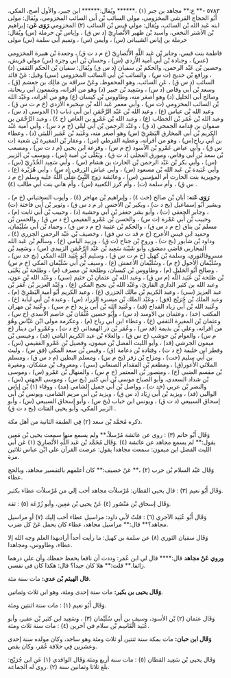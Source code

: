 ٥٧٨٣ -** ع:** مجاهد بن جبر (١) ،****** ويُقال:****** ابن جبير، والأول أصح، المكي، أَبُو الحجاج القرشي المخزومي، مولي السائب بْن أَبي السائب المخزومي، ويُقال: مولى ابنه عَبد الله بْن السائب، ويُقال: مولي قيس بْن السائب (٢) المخزومي.**رَوَى عَن:** إبراهيم بْن الأشتر النخعي، وأسيد بْن ظهير الأَنْصارِيّ (د س ق) ، وإياس بْن حرملة (س) ويُقال: حرملة بن إياس الشيباني (س) ، وأيمن (س) ، وتميم أبي سلمة (س) مولى

فاطمة بنت قيس، وجابر بْن عَبد اللَّهِ الأَنْصارِيّ (خ م د ت ق) ، وجعدة بْن هبيرة المخزومي (عس) ، وجنادة بْن أَبي أمية الأزدي (س) ، وحسان بْن أَبي وجزة (س) مولي قريش، وحصين بْن عَبْد الرحمن، والحكم بْن سفيان (د س ق) ويُقال: سفيان بْن الحكم الثقفي (د) ، ورافع بْن خديج (ت س) ، والسائب بْن أَبي السائب المخزومي (سي) وقيل: عَنْ قائد السائب (د س ق) ، عَنِ السائب، وهو المحفوظ، وعَنْ سراقة بن مَالِك بن جعشم (ق) ، وسعد بْن أَبي وقاص (د س) ، وسَعِيد بْن جبير (د) وهو من أقرانه، وشمعون أبي ريحانة، وصالح أبي الخليل (د) وهو أصغر منه، وطاووس بْن كيسان (ع) وهو من أقرانه، وعَبْد الله بْن السائب المخزومي (ت س) ، وأبي معمر عَبد الله بْن سخبرة الأزدي (خ م ت س ق) ، وعبد الله بْن عباس (ع) ، وعبد الله بْن عَبْد الرَّحْمَنِ ابن أَبي ذباب (١) الدوسي (د س) ، وعبد الله بْن عُمَر بْن الخطاب (ع) ، وعبد الله بْن عَمْرو بن العاص (خ ٤) ، وعبد الرَّحْمَن بن صفوان بن قدامة الجمحي (د ق) ، وعَبْد الرحمن بْن أَبي ليلى (خ م د س) ، وأبي أمية عَبْد الكريم بْن أَبي المخارق البَصْرِيّ (س) وهو أصغر منه، وعُبَيد بْن عُمَير الليثي (د) ، وعطاء بن أَبي رباح(س) ، وهو من أقرانه، وعطية القرظي (س) ، وعقار بْن المغيرة بْن شعبة (ت س ق) ، وأبي عياض عَمْرو بْن الأسود (خ م س) ، وقزعة ابن يحيى (م د ت س) ، ومصعب بْن سعد بْن أَبي وقاص، ومورق العجلي (د ت ق) ، ويَعْلَى بْن أمية (س) ، ويوسف بْن الزبير (س) ، وأبي بكر بْن عَبْد الرحمن بْن الحارث بن هشام (س) ، وأبي سَعِيد الخُدْرِيّ (س) ، وأبي عُبَيدة بْن عَبد الله بْن مسعود (س) ، وأبي عياش الزرقي (د س) ، وأبي هُرَيْرة (ع) ، وجويرية بنت الحارث أم المؤمنين (س) ، وعائشة زوج النَّبِيّ صَلَّى اللَّهُ عليه وسلم (خ م د س ق) ، وأم سلمة (ت) ، وأم كرز الكعبية (س) ، وأم هاني بنت أبي طالب (٤) .

**رَوَى عَنه:** أبان بْن صالح (خت ٤) ، وإبراهيم بْن مهاجر (٤) ، وأيوب السختياني (خ م) ، وبشير أَبُو إسماعيل (بخ د ت) ، وبكير بْن الأخنس (ر م د س ق) ، وثوير بْن أَبي فاختة (ت) ، وجابر الجعفي (ت) ، وأبو بشر جعفر بْن أَبي وحشية (د) ، وحبيب بْن أَبي ثابت (م) ، وحبيب بْن أَبي عَمْرة (ت س) ، والحسن بْن عَمْرو الفقيمي (خ د س ق) ، والحسن بْن مسلم بْن يناق (خ م د س ق) ، والحكم بْن عتيبة (خ م د س ق) ، وحماد بْن أَبي سُلَيْمان، وحميد ابن قيس الأعرج (خ م قد ت س فق) ، وخصيف بْن عَبْد الرحمن الجزري (٤) ، وداود بْن شابور (بخ ت) ، وروح بْن جناح (ت ق) ، وزبيد اليامي (خ) ، وسالم بْن عَبد الله المحاربي قاضي دمشق، وأبو شَيْبَة سَعِيد بْن عَبْد الرَّحْمَنِ الزبيدي (س) ، وسَعِيد بْن مسروقالثوري، وسلمة بْن كهيل (خ م ت س ق) ، وسليم أَبُو عُبَيد الله المكي (بخ خد س) ، وسُلَيْمان الأحول (خ م) ، وسُلَيْمان الأعمش (ع) ، وسيف بْن أَبي سُلَيْمان المكي (خ م س) ، وصالح أَبُو الخليل (م) ، وطاووس بْن كيسان، وطلحة بْن مصرف (م) ، وطلحة بْن يَحْيَى بْن طلحة بْن عُبَيد اللَّه (م س ق) ، وعبد الله بْن عثمان بْن خثيم (سي) ، وعَبْد الله بْن عون، وعبد الله بن كثير الداري القارئ، وعَبْد الله بْن نجيح المكي (ع) ، وعَبْد العزيز بْن عُمَر بْن عبد العزيز (سي) ، وعبد الكريم بْن مالك الجزري (ع) ، وعبد الكريم أَبُو أمية البَصْرِيّ (م) ، وعبد الملك بْن جُرَيْج (فق) ، وعَبْد الملك بْن ميسرة الزراد (س) ، وعبدة بْن أَبي لبابة (خ) ، وعُبَيد الله بْن أَبي زياد القداح (قد) ، وعُبَيد الله بْن أَبي يزيد (خ م سي) ، وعُبَيد بْن مهران المكتب (خد) ، وعثمان بن الاوسد (د س) ، وأَبُو حصين عُثْمَان بْن عاصم الأسدي (خ س) ، وعثمان بْن المغيرة الثقفي (خ) ، وعطاء ابن أَبي رباح (م) ، وعكرمة مولى ابْن عَبَّاس وهُوَ من أقرانه، وعلي بْن بذيمة (قد س) ، وعُمَر بْن ذر الهمداني (خ د ت) ، وعَمْرو ابن دينار (خ م س) ، والعوام بْن حوشب (خ س ق) ، والعلاء بْن عبد الكريم اليامي (قد) ، وعيسى بْن ميمون الجرشي (قد) ، وأبو الليث الفضل بْن ميمون، وفضيل بْن عَمْرو الفقيمي (س) ، وفطر ابن خليفة (خ د ت) ، وقتادة بْن دعامة (ق) ، وقيس بْن سعد المكي (فق س) ، وليث بن أَبي سليم (خت) ، ومزاح بْن زفر (بخ م س) ، ومسلم البطين (م د س ق) ، ومسلم الملائي الأَعور(ق) ، ومطعم بْن المقدام الصنعاني (سي) ، ومعروف بْن مشكان، ومغيرة بْن مقسم الضبي (خ) ، ومنصور بْن المعتمر (خ م س) ، والمنهال بْن عَمْرو (س) ، وموسى بْن شداد السعدي، وأبو الصباح موسى بْن أَبي كثير (بخ س) ، وموسى الجهني (س) ، والنضر بْن عربي (خد ت) ، وواصل بْن أَبي جميل الشامي (مد) ، ووقاء (١) بْن إياس الوالبي (قد) ، ويزيد بْن أَبي زِيَاد (د س ق) ، ويزيد بْن أَبي مريم الشامي، ويونس بْن أَبي إسحاق السبيعي (د ت ق) ، ويونس ابن خباب (بخ س) ، وأبو إسحاق السبيعي (س) ، وأبو الزبير المكي، وأبو يحيى القتات (بخ د ت ق) .

ذكره مُحَمَّد بْن سعد (٢) فِي الطبقة الثانية من أهل مكة.

وَقَال أَبُو حاتم (٣) : روى عن عائشة مُرْسلاً،** ولم يسمع منها سمعت يحيى بْن مَعِين يقول:** لم يسمع مجاهد عن عائشة (٤) .وَقَال مُحَمَّد بْن عَبد اللَّهِ الأَنْصارِيّ (١) عَن أبي الليث الفضل ابن ميمون: سمعت مجاهدا يقول: عرضت القرآن على ابْن عباس ثلاثين مرة.

وَقَال عَبْد السلام بْن حرب (٢) ،** عَنْ خصيف:** كان أعلمهم بالتفسير مجاهد، وبالحج عطاء.

وَقَال أَبُو نعيم (٣) : قال يحيى القطان: مُرْسلاًت مجاهد أحب إلي من مُرْسلاًت عطاء بكثير.

وَقَال إسحاق بْن مَنْصُور (٤) عَنْ يحيى بْن مَعِين، وأبو زُرْعَة (٥) : ثقة.

وَقَال أَبُو عُبَيد الآجري (٦) : قلتُ لأبي داود: مراسيل عطاء أحب إليك (٧) أو مراسيل مجاهد؟** قال:** مراسيل مجاهد، عطاء كان يحمل عَنْ كل ضرب.

وَقَال سفيان الثوري (٨) عن سلمة بن كهيل: ما رأيت أحداً أرادبهذا العلم وجه الله إلا عطاء، وطاووس، ومجاهدا.

**وروي عَنْ مجاهد** قال:**** قال لي ابن عُمَر: وددت أن نافعا يحفظ حفظك وأن علي درهما زائفا.** قلت:** هلا كان جيدا؟ قال: هكذا كان في نفسي.

**قال الهيثم بْن عدي:** مات سنة مئة.

**وَقَال يحيى بن بكير:** مات سنة إحدى ومئة، وهو ابن ثلاث وثمانين.

وَقَال أَبُو نعيم (١) : مات سنة اثنتين ومئة.

وَقَال عثمان (٢) بْن الأسود، وسيف بن أَبي سُلَيْمان (٣) ، وسَعِيد ابن كثير بْن عفير، وأبو عُبَيد الْقَاسِم بْن سلام في آخرين (٤) : مات سنة ثلاث ومئة.

**وَقَال ابن حبان:** مات بمكة سنة ثنتين أو ثلاث ومئة وهو ساجد، وكان مولده سنة إحدى وعشرين فِي خلافة عُمَر، وكان يقص.

وَقَال يحيى بْن سَعِيد القطان (٥) : مات سنة أربع ومئة.وَقَال الواقدي (١) عَنِ ابن جُرَيْج: بلغ ثلاثا وثمانين سنة (٢) .روى له الجماعة.